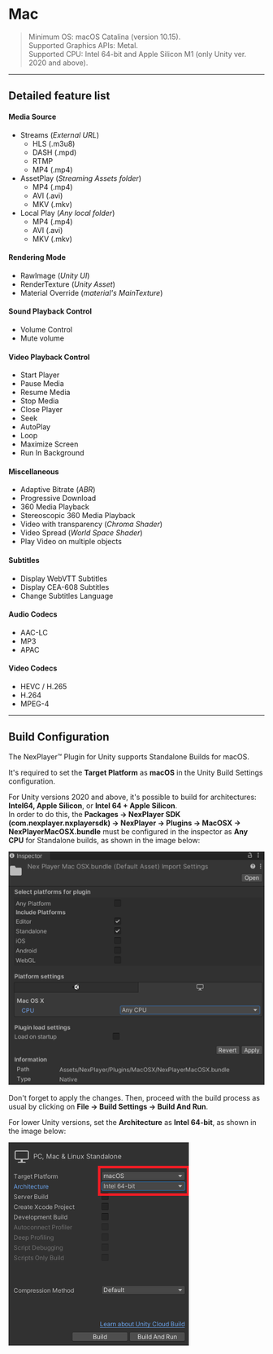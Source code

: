 # Mac
> Minimum OS: macOS Catalina (version 10.15).  
Supported Graphics APIs: Metal.  
Supported CPU: Intel 64-bit and Apple Silicon M1 (only Unity ver. 2020 and above).  

---
## Detailed feature list

#### Media Source
- Streams (*External URL*)
	- HLS (.m3u8)
	- DASH (.mpd)
	- RTMP
	- MP4 (.mp4)
- AssetPlay (*Streaming Assets folder*)
	- MP4 (.mp4)
	- AVI (.avi)
	- MKV (.mkv)
- Local Play (*Any local folder*)
	- MP4 (.mp4)
	- AVI (.avi)
	- MKV (.mkv)

#### Rendering Mode  
- RawImage (*Unity UI*)	
- RenderTexture (*Unity Asset*)
- Material Override (*material's MainTexture*)

#### Sound Playback Control
- Volume Control
- Mute volume

#### Video Playback Control
- Start Player
- Pause Media
- Resume Media
- Stop Media
- Close Player
- Seek
- AutoPlay
- Loop
- Maximize Screen
- Run In Background

#### Miscellaneous
- Adaptive Bitrate (*ABR*)
- Progressive Download
- 360 Media Playback
- Stereoscopic 360 Media Playback
- Video with transparency (*Chroma Shader*)
- Video Spread (*World Space Shader*)
- Play Video on multiple objects

#### Subtitles
- Display WebVTT Subtitles
- Display CEA-608 Subtitles
- Change Subtitles Language

#### Audio Codecs
- AAC-LC
- MP3
- APAC

#### Video Codecs
- HEVC / H.265
- H.264
- MPEG-4

---
## Build Configuration
The NexPlayer™ Plugin for Unity supports Standalone Builds for macOS.

It's required to set the **Target Platform** as **macOS** in the Unity Build Settings configuration.

For Unity versions 2020 and above, it's possible to build for architectures: **Intel64, Apple Silicon**, or **Intel 64 + Apple Silicon**.   
In order to do this, the **Packages → NexPlayer SDK (com.nexplayer.nxplayersdk) → NexPlayer → Plugins → MacOSX → NexPlayerMacOSX.bundle** must be configured in the inspector as **Any CPU** for Standalone builds, as shown in the image below:

![](../assets/platforms/mac0.png)

Don't forget to apply the changes. Then, proceed with the build process as usual by clicking on **File → Build Settings → Build And Run**.

For lower Unity versions, set the **Architecture** as **Intel 64-bit**, as shown in the image below:

![](../assets/platforms/mac1.png)